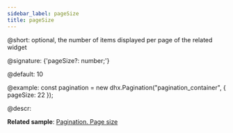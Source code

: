 ```yaml
---
sidebar_label: pageSize
title: pageSize
---          
```


@short: optional, the number of items displayed per page of the related widget

@signature: {'pageSize?: number;'}

@default: 10

@example:
const pagination = new dhx.Pagination("pagination_container", {
    pageSize: 22 
});

@descr:

**Related sample**: [Pagination. Page size](https://snippet.dhtmlx.com/m57w0vlb)

[comment]: # (@related: pagination/configuration.md#number-of-items-per-page)
